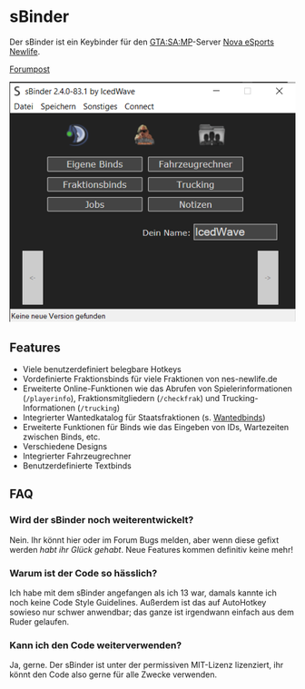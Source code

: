 # sBinder

Der sBinder ist ein Keybinder für den [GTA:SA:MP](https://www.sa-mp.com/)-Server [Nova eSports Newlife](https://nes-newlife.de).

[Forumpost](https://forum.nes-newlife.de/thread/1544-sbinder-by-icedwave/?postID=11308)

![Screenshot](img/Screenshot.png)

## Features

- Viele benutzerdefiniert belegbare Hotkeys
- Vordefinierte Fraktionsbinds für viele Fraktionen von nes-newlife.de
- Erweiterte Online-Funktionen wie das Abrufen von Spielerinformationen (`/playerinfo`), Fraktionsmitgliedern (`/checkfrak`) und Trucking-Informationen (`/trucking`)
- Integrierter Wantedkatalog für Staatsfraktionen (s. [Wantedbinds](Wantedkatalog.md))
- Erweiterte Funktionen für Binds wie das Eingeben von IDs, Wartezeiten zwischen Binds, etc.
- Verschiedene Designs
- Integrierter Fahrzeugrechner
- Benutzerdefinierte Textbinds

## FAQ

### Wird der sBinder noch weiterentwickelt?

Nein. Ihr könnt hier oder im Forum Bugs melden, aber wenn diese gefixt werden _habt ihr Glück gehabt_. Neue Features kommen definitiv keine mehr!

### Warum ist der Code so hässlich?

Ich habe mit dem sBinder angefangen als ich 13 war, damals kannte ich noch keine Code Style Guidelines. Außerdem ist das auf AutoHotkey sowieso nur schwer anwendbar; das ganze ist irgendwann einfach aus dem Ruder gelaufen.

### Kann ich den Code weiterverwenden?

Ja, gerne. Der sBinder ist unter der permissiven MIT-Lizenz lizenziert, ihr könnt den Code also gerne für alle Zwecke verwenden.
